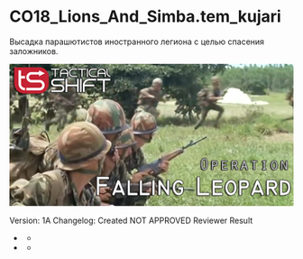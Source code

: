 # CO18_Lions_And_Simba.tem_kujari

Высадка парашютистов иностранного легиона с целью спасения заложников. 


<img src='https://github.com/rempopo/CO22_Leopard_Falling.tem_kujari/blob/main/overview.jpg?raw=true' />	



Version: 1A
Changelog:
Created
NOT APPROVED
Reviewer	Result
-	-
-	-

